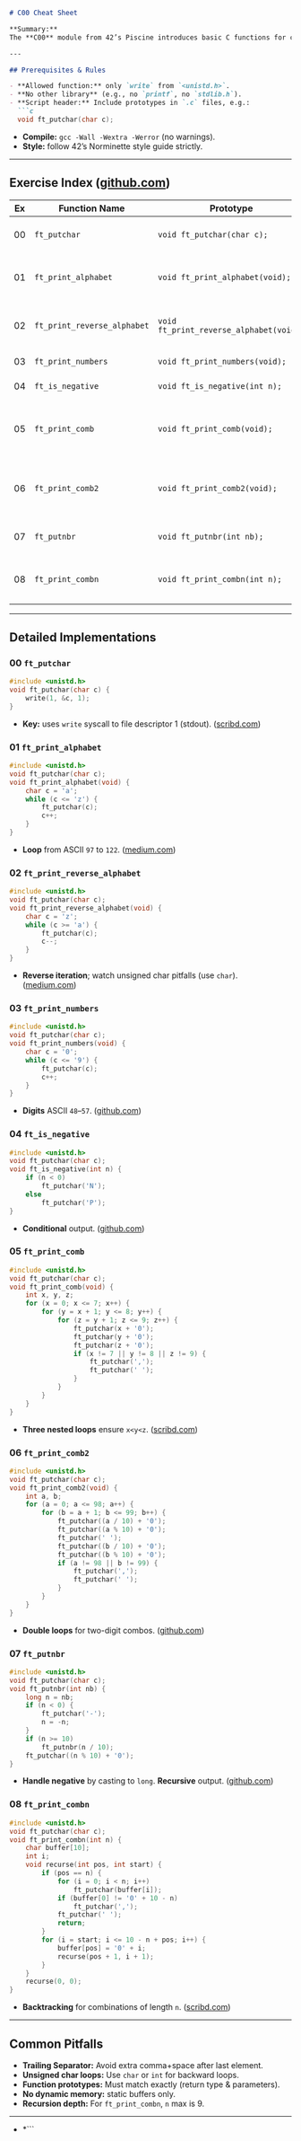 ````markdown
# C00 Cheat Sheet

**Summary:**  
The **C00** module from 42’s Piscine introduces basic C functions for character and number output along with simple combinatorial logic. It covers **9 exercises** (ex00–ex08), each implemented with only the allowed `write` function and loops. Use this guide to understand each function’s prototype, implementation strategy, and common pitfalls—ensuring POSIX compliance and correct Moulinette output. ([scribd.com](https://www.scribd.com/document/558629305/en-subject-C00))

---

## Prerequisites & Rules

- **Allowed function:** only `write` from `<unistd.h>`.  
- **No other library** (e.g., no `printf`, no `stdlib.h`).  
- **Script header:** Include prototypes in `.c` files, e.g.:  
  ```c
  void ft_putchar(char c);
````

* **Compile:** `gcc -Wall -Wextra -Werror` (no warnings).
* **Style:** follow 42’s Norminette style guide strictly.

---

## Exercise Index  ([github.com](https://github.com/nataliakzm/School42_Piscine))

| Ex | Function Name               | Prototype                               | Description                                          |
| -- | --------------------------- | --------------------------------------- | ---------------------------------------------------- |
| 00 | `ft_putchar`                | `void ft_putchar(char c);`              | Write a single character                             |
| 01 | `ft_print_alphabet`         | `void ft_print_alphabet(void);`         | Print lowercase alphabet (`a`–`z`)                   |
| 02 | `ft_print_reverse_alphabet` | `void ft_print_reverse_alphabet(void);` | Print lowercase alphabet in reverse (`z`–`a`)        |
| 03 | `ft_print_numbers`          | `void ft_print_numbers(void);`          | Print digits `0`–`9`                                 |
| 04 | `ft_is_negative`            | `void ft_is_negative(int n);`           | Print `P` if `n>=0`, else `N`                        |
| 05 | `ft_print_comb`             | `void ft_print_comb(void);`             | Print all unique combinations of three digits        |
| 06 | `ft_print_comb2`            | `void ft_print_comb2(void);`            | Print all unique two-number combos from `00` to `99` |
| 07 | `ft_putnbr`                 | `void ft_putnbr(int nb);`               | Print integer (handle negatives)                     |
| 08 | `ft_print_combn`            | `void ft_print_combn(int n);`           | Print combinations of `n` distinct digits            |

---

## Detailed Implementations

### 00 `ft_putchar`

```c
#include <unistd.h>
void ft_putchar(char c) {
    write(1, &c, 1);
}
```

* **Key:** uses `write` syscall to file descriptor 1 (stdout). ([scribd.com](https://www.scribd.com/document/558629305/en-subject-C00))

### 01 `ft_print_alphabet`

```c
#include <unistd.h>
void ft_putchar(char c);
void ft_print_alphabet(void) {
    char c = 'a';
    while (c <= 'z') {
        ft_putchar(c);
        c++;
    }
}
```

* **Loop** from ASCII `97` to `122`. ([medium.com](https://medium.com/%40axellee1994/42-piscine-how-to-tackle-c00-ex01-57e9bdcd6138))

### 02 `ft_print_reverse_alphabet`

```c
#include <unistd.h>
void ft_putchar(char c);
void ft_print_reverse_alphabet(void) {
    char c = 'z';
    while (c >= 'a') {
        ft_putchar(c);
        c--;
    }
}
```

* **Reverse iteration**; watch unsigned char pitfalls (use `char`). ([medium.com](https://medium.com/%40axellee1994/42-piscine-how-to-tackle-c00-ex02-7dbd2d1c2db9))

### 03 `ft_print_numbers`

```c
#include <unistd.h>
void ft_putchar(char c);
void ft_print_numbers(void) {
    char c = '0';
    while (c <= '9') {
        ft_putchar(c);
        c++;
    }
}
```

* **Digits** ASCII `48`–`57`. ([github.com](https://github.com/nataliakzm/School42_Piscine))

### 04 `ft_is_negative`

```c
#include <unistd.h>
void ft_putchar(char c);
void ft_is_negative(int n) {
    if (n < 0)
        ft_putchar('N');
    else
        ft_putchar('P');
}
```

* **Conditional** output. ([github.com](https://github.com/nataliakzm/School42_Piscine))

### 05 `ft_print_comb`

```c
#include <unistd.h>
void ft_putchar(char c);
void ft_print_comb(void) {
    int x, y, z;
    for (x = 0; x <= 7; x++) {
        for (y = x + 1; y <= 8; y++) {
            for (z = y + 1; z <= 9; z++) {
                ft_putchar(x + '0');
                ft_putchar(y + '0');
                ft_putchar(z + '0');
                if (x != 7 || y != 8 || z != 9) {
                    ft_putchar(',');
                    ft_putchar(' ');
                }
            }
        }
    }
}
```

* **Three nested loops** ensure `x<y<z`. ([scribd.com](https://www.scribd.com/document/558629305/en-subject-C00))

### 06 `ft_print_comb2`

```c
#include <unistd.h>
void ft_putchar(char c);
void ft_print_comb2(void) {
    int a, b;
    for (a = 0; a <= 98; a++) {
        for (b = a + 1; b <= 99; b++) {
            ft_putchar((a / 10) + '0');
            ft_putchar((a % 10) + '0');
            ft_putchar(' ');
            ft_putchar((b / 10) + '0');
            ft_putchar((b % 10) + '0');
            if (a != 98 || b != 99) {
                ft_putchar(',');
                ft_putchar(' ');
            }
        }
    }
}
```

* **Double loops** for two-digit combos. ([github.com](https://github.com/nataliakzm/School42_Piscine))

### 07 `ft_putnbr`

```c
#include <unistd.h>
void ft_putchar(char c);
void ft_putnbr(int nb) {
    long n = nb;
    if (n < 0) {
        ft_putchar('-');
        n = -n;
    }
    if (n >= 10)
        ft_putnbr(n / 10);
    ft_putchar((n % 10) + '0');
}
```

* **Handle negative** by casting to `long`. **Recursive** output. ([github.com](https://github.com/rossattism/42.Piscine))

### 08 `ft_print_combn`

```c
#include <unistd.h>
void ft_putchar(char c);
void ft_print_combn(int n) {
    char buffer[10];
    int i;
    void recurse(int pos, int start) {
        if (pos == n) {
            for (i = 0; i < n; i++)
                ft_putchar(buffer[i]);
            if (buffer[0] != '0' + 10 - n)
                ft_putchar(',');
            ft_putchar(' ');
            return;
        }
        for (i = start; i <= 10 - n + pos; i++) {
            buffer[pos] = '0' + i;
            recurse(pos + 1, i + 1);
        }
    }
    recurse(0, 0);
}
```

* **Backtracking** for combinations of length `n`. ([scribd.com](https://www.scribd.com/document/558629305/en-subject-C00))

---

## Common Pitfalls

* **Trailing Separator:** Avoid extra comma+space after last element.
* **Unsigned char loops:** Use `char` or `int` for backward loops.
* **Function prototypes:** Must match exactly (return type & parameters).
* **No dynamic memory:** static buffers only.
* **Recursion depth:** For `ft_print_combn`, `n` max is 9.

---

* *\`\`\`
